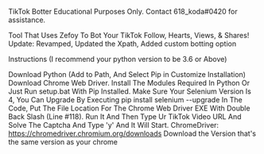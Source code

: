 TikTok Botter
Educational Purposes Only. Contact 618_koda#0420 for assistance.

Tool That Uses Zefoy To Bot Your TikTok Follow, Hearts, Views, & Shares!
Update: Revamped, Updated the Xpath, Added custom botting option

Instructions
(I recommend your python version to be 3.6 or Above)

Download Python (Add to Path, And Select Pip in Customize Installation)
Download Chrome Web Driver.
Install The Modules Required In Python Or Just Run setup.bat With Pip Installed.
Make Sure Your Selenium Version Is 4, You Can Upgrade By Executing pip install selenium --upgrade
In The Code, Put The File Location For The Chrome Web Driver EXE With Double Back Slash (Line #118).
Run It And Then Type Ur TikTok Video URL And Solve The Captcha And Type 'y' And It Will Start.
ChromeDriver: https://chromedriver.chromium.org/downloads
Download the Version that's the same version as your chrome
